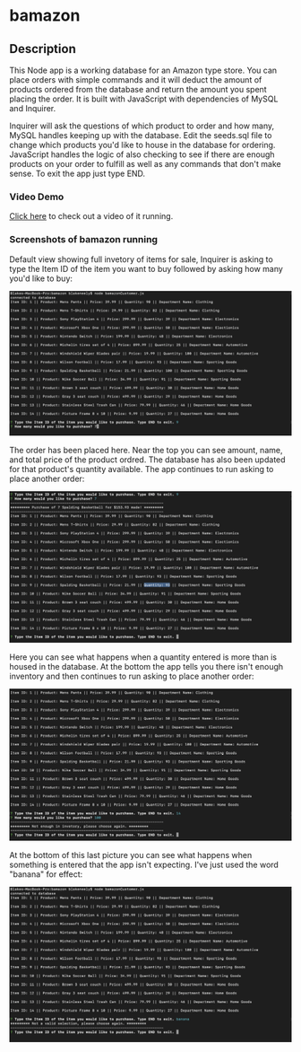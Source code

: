 # bamazon

## Description
This Node app is a working database for an Amazon type store. You can place orders with simple commands and it will deduct the amount of products ordered from the database and return the amount you spent placing the order. It is built with JavaScript with dependencies of MySQL and Inquirer. 

Inquirer will ask the questions of which product to order and how many, MySQL handles keeping up with the database. Edit the seeds.sql file to change which products you'd like to house in the database for ordering. JavaScript handles the logic of also checking to see if there are enough products on your order to fulfill as well as any commands that don't make sense. To exit the app just type END.

### Video Demo
<a href="https://drive.google.com/open?id=1WGD1pO8QwgLbTLK3fPiM8NzjJI1EZ43R">Click here</a> to check out a video of it running.

### Screenshots of bamazon running

Default view showing full invetory of items for sale, Inquirer is asking to type the Item ID of the item you want to buy followed by asking how many you'd like to buy:

<img src="images/questions.png" width=600 height=auto>

The order has been placed here. Near the top you can see amount, name, and total price of the product ordred. The database has also been updated for that product's quantity available. The app continues to run asking to place another order:

<img src="images/order.png" width=600 height=auto>

Here you can see what happens when a quantity entered is more than is housed in the database. At the bottom the app tells you there isn't enough inventory and then continues to run asking to place another order:

<img src="images/overage.png" width=600 height=auto>

At the bottom of this last picture you can see what happens when something is entered that the app isn't expecting. I've just used the word "banana" for effect:

<img src="images/banana.png" width=600 height=auto>


